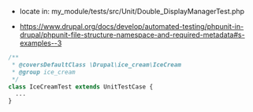<!--
id: rewrite
tags: ''
-->

- locate in: my_module/tests/src/Unit/Double_DisplayManagerTest.php
*  https://www.drupal.org/docs/develop/automated-testing/phpunit-in-drupal/phpunit-file-structure-namespace-and-required-metadata#s-examples--3

```php
/**
 * @coversDefaultClass \Drupal\ice_cream\IceCream
 * @group ice_cream
 */
class IceCreamTest extends UnitTestCase {
  ...
}
```
